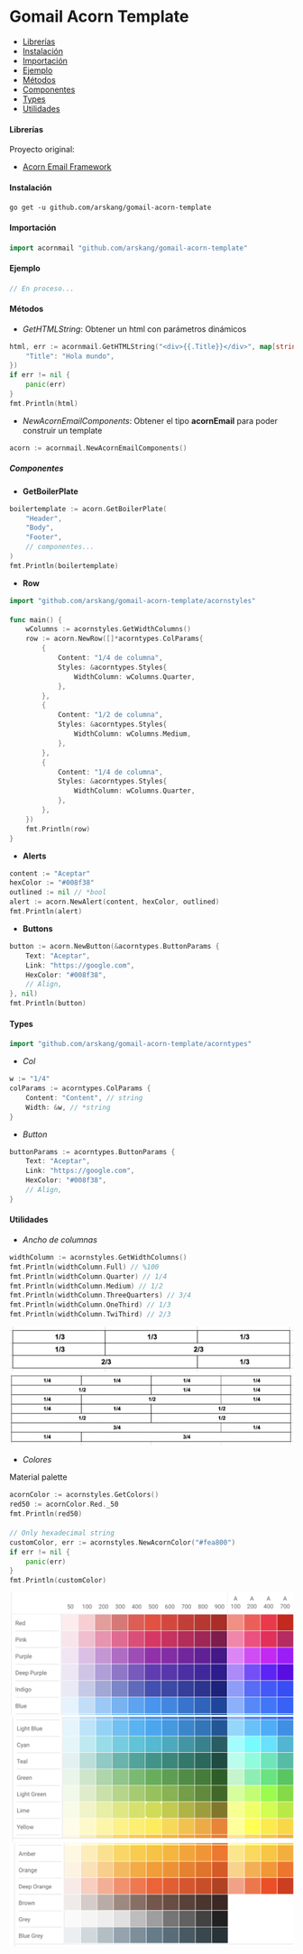 # Gomail Acorn Template

+ [Librerías](#librerías)
+ [Instalación](#instalación)
+ [Importación](#importación)
+ [Ejemplo](#ejemplo)
+ [Métodos](#métodos)
+ [Componentes](#componentes)
+ [Types](#types)
+ [Utilidades](#utilidades)

#### Librerías
Proyecto original:
- [Acorn Email Framework](http://docs.thememountain.com/acorn/)

#### Instalación
```
go get -u github.com/arskang/gomail-acorn-template
```

#### Importación
```go
import acornmail "github.com/arskang/gomail-acorn-template"
```

#### Ejemplo
```go
// En proceso...
```

#### Métodos

- *GetHTMLString*: Obtener un html con parámetros dinámicos
```go
html, err := acornmail.GetHTMLString("<div>{{.Title}}</div>", map[string]interface{}{
    "Title": "Hola mundo",
})
if err != nil {
    panic(err)
}
fmt.Println(html)
```

- *NewAcornEmailComponents*: Obtener el tipo **acornEmail** para poder construir un template
```go
acorn := acornmail.NewAcornEmailComponents()
```

##### Componentes

- **GetBoilerPlate**
```go
boilertemplate := acorn.GetBoilerPlate(
    "Header",
    "Body",
    "Footer",
    // componentes...
)
fmt.Println(boilertemplate)
```

- **Row**
```go
import "github.com/arskang/gomail-acorn-template/acornstyles"

func main() {
    wColumns := acornstyles.GetWidthColumns()
    row := acorn.NewRow([]*acorntypes.ColParams{
        {
            Content: "1/4 de columna",
            Styles: &acorntypes.Styles{
                WidthColumn: wColumns.Quarter,
            },
        },
        {
            Content: "1/2 de columna",
            Styles: &acorntypes.Styles{
                WidthColumn: wColumns.Medium,
            },
        },
        {
            Content: "1/4 de columna",
            Styles: &acorntypes.Styles{
                WidthColumn: wColumns.Quarter,
            },
        },
    })
    fmt.Println(row)
}
```

- **Alerts**
```go
content := "Aceptar"
hexColor := "#008f38"
outlined := nil // *bool
alert := acorn.NewAlert(content, hexColor, outlined)
fmt.Println(alert)
```

- **Buttons**
```go
button := acorn.NewButton(&acorntypes.ButtonParams {
    Text: "Aceptar",
    Link: "https://google.com",
    HexColor: "#008f38",
    // Align,
}, nil)
fmt.Println(button)
```

#### Types
```go
import "github.com/arskang/gomail-acorn-template/acorntypes"
```

- *Col*
```go
w := "1/4"
colParams := acorntypes.ColParams {
    Content: "Content", // string
    Width: &w, // *string
}
```

- *Button*
```go
buttonParams := acorntypes.ButtonParams {
    Text: "Aceptar",
    Link: "https://google.com",
    HexColor: "#008f38",
    // Align,
}
```

#### Utilidades

- *Ancho de columnas*

```go
widthColumn := acornstyles.GetWidthColumns()
fmt.Println(widthColumn.Full) // %100
fmt.Println(widthColumn.Quarter) // 1/4
fmt.Println(widthColumn.Medium) // 1/2
fmt.Println(widthColumn.ThreeQuarters) // 3/4
fmt.Println(widthColumn.OneThird) // 1/3
fmt.Println(widthColumn.TwiThird) // 2/3
```

![Grid three](./assets/grid-three.png)
![Grid four](./assets/grid-four.png)

- *Colores*

Material palette

```go
acornColor := acornstyles.GetColors()
red50 := acornColor.Red._50
fmt.Println(red50)

// Only hexadecimal string
customColor, err := acornstyles.NewAcornColor("#fea800")
if err != nil {
    panic(err)
}
fmt.Println(customColor)
```

![Material color 01](./assets/material-color-01.png)
![Material color 02](./assets/material-color-02.png)
![Material color 03](./assets/material-color-03.png)